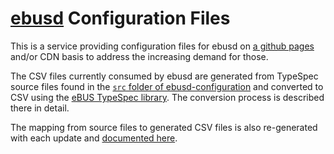 # [ebusd](https://github.com/john30/ebusd-configuration) Configuration Files
This is a service providing configuration files for ebusd on [a github pages](https://ebus.github.io/cfg/) and/or CDN basis to address the increasing demand for those.

The CSV files currently consumed by ebusd are generated from TypeSpec source files found in the [`src` folder of ebusd-configuration](https://github.com/john30/ebusd-configuration/tree/master/src) and converted to CSV using the [eBUS TypeSpec library](https://github.com/john30/ebus-typespec). The conversion process is described there in detail.

The mapping from source files to generated CSV files is also re-generated with each update and [documented here](mapping.md).
